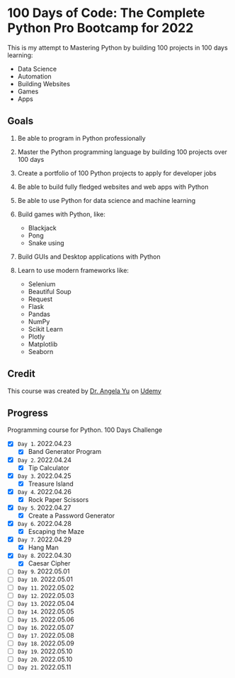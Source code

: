 # 100 Days of Code: The Complete Python Pro Bootcamp for 2022

This is my attempt to Mastering Python by building 100 projects in 100 days learning:

-   Data Science
-   Automation
-   Building Websites
-   Games
-   Apps

## Goals

1. Be able to program in Python professionally
2. Master the Python programming language by building 100 projects over 100 days
3. Create a portfolio of 100 Python projects to apply for developer jobs
4. Be able to build fully fledged websites and web apps with Python
5. Be able to use Python for data science and machine learning
6. Build games with Python, like:

    - Blackjack
    - Pong
    - Snake using

7. Build GUIs and Desktop applications with Python
8. Learn to use modern frameworks like:

    - Selenium
    - Beautiful Soup
    - Request
    - Flask
    - Pandas
    - NumPy
    - Scikit Learn
    - Plotly
    - Matplotlib
    - Seaborn

## Credit

This course was created by [Dr. Angela Yu](https://www.udemy.com/course/100-days-of-code/#instructor-1) on [Udemy](https://www.udemy.com/course/100-days-of-code/)

## Progress

Programming course for Python. 100 Days Challenge

-   [x] `Day 1`. 2022.04.23
    -   [x] Band Generator Program
-   [x] `Day 2`. 2022.04.24
    -   [x] Tip Calculator
-   [x] `Day 3`. 2022.04.25
    -   [x] Treasure Island
-   [x] `Day 4`. 2022.04.26
    -   [x] Rock Paper Scissors
-   [x] `Day 5`. 2022.04.27
    -   [x] Create a Password Generator
-   [x] `Day 6`. 2022.04.28
    -   [x] Escaping the Maze
-   [x] `Day 7`. 2022.04.29
    -   [x] Hang Man
-   [x] `Day 8`. 2022.04.30
    -   [x] Caesar Cipher
-   [ ] `Day 9`. 2022.05.01
-   [ ] `Day 10`. 2022.05.01
-   [ ] `Day 11`. 2022.05.02
-   [ ] `Day 12`. 2022.05.03
-   [ ] `Day 13`. 2022.05.04
-   [ ] `Day 14`. 2022.05.05
-   [ ] `Day 15`. 2022.05.06
-   [ ] `Day 16`. 2022.05.07
-   [ ] `Day 17`. 2022.05.08
-   [ ] `Day 18`. 2022.05.09
-   [ ] `Day 19`. 2022.05.10
-   [ ] `Day 20`. 2022.05.10
-   [ ] `Day 21`. 2022.05.11
